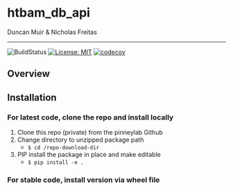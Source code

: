 # htbam_db_api
Duncan Muir & Nicholas Freitas  

___
![BuildStatus](https://github.com/pinneylab/htbam_db_api/workflows/Test/badge.svg)
[![License: MIT](https://img.shields.io/badge/License-MIT-purple.svg)](https://opensource.org/licenses/MIT)
[![codecov](https://codecov.io/gh/pinneylab/htbam_db_api/graph/badge.svg?token=QV5O4B8N63)](https://codecov.io/gh/pinneylab/htbam_db_api)

## Overview


## Installation
### For latest code, clone the repo and install locally

1. Clone  this repo (private) from the pinneylab Github
2. Change directory to unzipped package path
    - `$ cd /repo-download-dir`
3. PIP install the package in place and make editable
    - `$ pip install -e .`

### For stable code, install version via wheel file